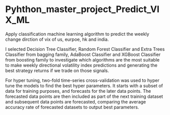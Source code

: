 # Pyhthon_master_project_Predict_VIX_ML
Apply classification machine learning algorithm to predict the weekly change dirction of vix of us, eurpoe, hk and india.

I selected Decision Tree Classifier, Random Forest Classifier and Extra Trees Classifier from bagging family, AdaBoost Classifier and XGBoost Classifier from boosting
family to investigate which algorithms are the most suitable to make weekly directional volatility index predictions and generating the best strategy returns if we trade on those signals.

For hyper tuning, two-fold time-series cross-validation was used to hyper tune the models to find the best hyper parameters. It starts with a subset of data for training purposes,
and forecasts for the later data points. The forecasted data points are then included as part of the next training dataset and subsequent data points are forecasted, comparing the average accuracy rate of forecasted datasets to output best parameters.
